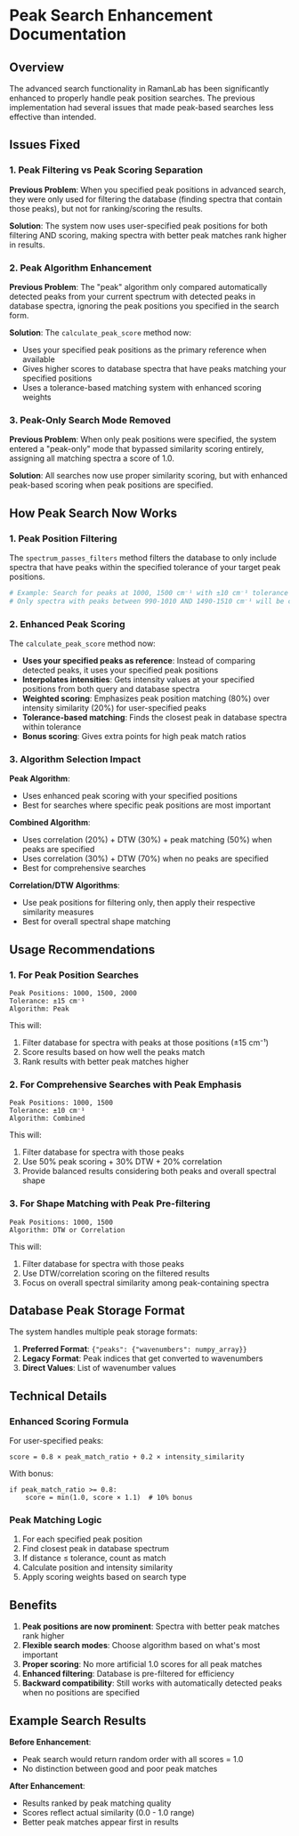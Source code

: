 # Peak Search Enhancement Documentation

## Overview

The advanced search functionality in RamanLab has been significantly enhanced to properly handle peak position searches. The previous implementation had several issues that made peak-based searches less effective than intended.

## Issues Fixed

### 1. **Peak Filtering vs Peak Scoring Separation**

**Previous Problem**: When you specified peak positions in advanced search, they were only used for filtering the database (finding spectra that contain those peaks), but not for ranking/scoring the results.

**Solution**: The system now uses user-specified peak positions for both filtering AND scoring, making spectra with better peak matches rank higher in results.

### 2. **Peak Algorithm Enhancement**

**Previous Problem**: The "peak" algorithm only compared automatically detected peaks from your current spectrum with detected peaks in database spectra, ignoring the peak positions you specified in the search form.

**Solution**: The `calculate_peak_score` method now:
- Uses your specified peak positions as the primary reference when available
- Gives higher scores to database spectra that have peaks matching your specified positions
- Uses a tolerance-based matching system with enhanced scoring weights

### 3. **Peak-Only Search Mode Removed**

**Previous Problem**: When only peak positions were specified, the system entered a "peak-only" mode that bypassed similarity scoring entirely, assigning all matching spectra a score of 1.0.

**Solution**: All searches now use proper similarity scoring, but with enhanced peak-based scoring when peak positions are specified.

## How Peak Search Now Works

### 1. **Peak Position Filtering**

The `spectrum_passes_filters` method filters the database to only include spectra that have peaks within the specified tolerance of your target peak positions.

```python
# Example: Search for peaks at 1000, 1500 cm⁻¹ with ±10 cm⁻¹ tolerance
# Only spectra with peaks between 990-1010 AND 1490-1510 cm⁻¹ will be considered
```

### 2. **Enhanced Peak Scoring**

The `calculate_peak_score` method now:

- **Uses your specified peaks as reference**: Instead of comparing detected peaks, it uses your specified peak positions
- **Interpolates intensities**: Gets intensity values at your specified positions from both query and database spectra
- **Weighted scoring**: Emphasizes peak position matching (80%) over intensity similarity (20%) for user-specified peaks
- **Tolerance-based matching**: Finds the closest peak in database spectra within tolerance
- **Bonus scoring**: Gives extra points for high peak match ratios

### 3. **Algorithm Selection Impact**

**Peak Algorithm**: 
- Uses enhanced peak scoring with your specified positions
- Best for searches where specific peak positions are most important

**Combined Algorithm**: 
- Uses correlation (20%) + DTW (30%) + peak matching (50%) when peaks are specified
- Uses correlation (30%) + DTW (70%) when no peaks are specified
- Best for comprehensive searches

**Correlation/DTW Algorithms**: 
- Use peak positions for filtering only, then apply their respective similarity measures
- Best for overall spectral shape matching

## Usage Recommendations

### 1. **For Peak Position Searches**

```
Peak Positions: 1000, 1500, 2000
Tolerance: ±15 cm⁻¹
Algorithm: Peak
```

This will:
1. Filter database for spectra with peaks at those positions (±15 cm⁻¹)
2. Score results based on how well the peaks match
3. Rank results with better peak matches higher

### 2. **For Comprehensive Searches with Peak Emphasis**

```
Peak Positions: 1000, 1500
Tolerance: ±10 cm⁻¹
Algorithm: Combined
```

This will:
1. Filter database for spectra with those peaks
2. Use 50% peak scoring + 30% DTW + 20% correlation
3. Provide balanced results considering both peaks and overall spectral shape

### 3. **For Shape Matching with Peak Pre-filtering**

```
Peak Positions: 1000, 1500
Algorithm: DTW or Correlation
```

This will:
1. Filter database for spectra with those peaks
2. Use DTW/correlation scoring on the filtered results
3. Focus on overall spectral similarity among peak-containing spectra

## Database Peak Storage Format

The system handles multiple peak storage formats:

1. **Preferred Format**: `{"peaks": {"wavenumbers": numpy_array}}`
2. **Legacy Format**: Peak indices that get converted to wavenumbers
3. **Direct Values**: List of wavenumber values

## Technical Details

### Enhanced Scoring Formula

For user-specified peaks:
```
score = 0.8 × peak_match_ratio + 0.2 × intensity_similarity
```

With bonus:
```
if peak_match_ratio >= 0.8:
    score = min(1.0, score × 1.1)  # 10% bonus
```

### Peak Matching Logic

1. For each specified peak position
2. Find closest peak in database spectrum
3. If distance ≤ tolerance, count as match
4. Calculate position and intensity similarity
5. Apply scoring weights based on search type

## Benefits

1. **Peak positions are now prominent**: Spectra with better peak matches rank higher
2. **Flexible search modes**: Choose algorithm based on what's most important
3. **Proper scoring**: No more artificial 1.0 scores for all peak matches
4. **Enhanced filtering**: Database is pre-filtered for efficiency
5. **Backward compatibility**: Still works with automatically detected peaks when no positions are specified

## Example Search Results

**Before Enhancement**:
- Peak search would return random order with all scores = 1.0
- No distinction between good and poor peak matches

**After Enhancement**:
- Results ranked by peak matching quality
- Scores reflect actual similarity (0.0 - 1.0 range)
- Better peak matches appear first in results 